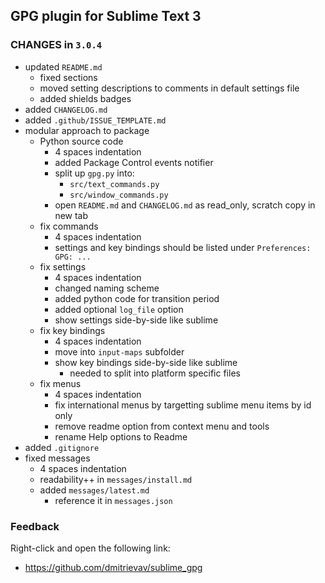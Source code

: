 ## GPG plugin for Sublime Text 3

### CHANGES in `3.0.4`

* updated `README.md`
  * fixed sections
  * moved setting descriptions to comments in default settings file
  * added shields badges
* added `CHANGELOG.md`
* added `.github/ISSUE_TEMPLATE.md`
* modular approach to package
  * Python source code
    * 4 spaces indentation
    * added Package Control events notifier
    * split up `gpg.py` into:
      * `src/text_commands.py`
      * `src/window_commands.py`
    * open `README.md` and `CHANGELOG.md` as read_only, scratch copy in new tab
  * fix commands
    * 4 spaces indentation
    * settings and key bindings should be listed under `Preferences: GPG: ...`
  * fix settings
    * 4 spaces indentation
    * changed naming scheme
    * added python code for transition period
    * added optional `log_file` option
    * show settings side-by-side like sublime
  * fix key bindings
    * 4 spaces indentation
    * move into `input-maps` subfolder
    * show key bindings side-by-side like sublime
      * needed to split into platform specific files
  * fix menus
    * 4 spaces indentation
    * fix international menus by targetting sublime menu items by id only
    * remove readme option from context menu and tools
    * rename Help options to Readme
* added `.gitignore`
* fixed messages
  * 4 spaces indentation
  * readability++ in `messages/install.md`
  * added `messages/latest.md`
    * reference it in `messages.json`

### Feedback

Right-click and open the following link:

* <https://github.com/dmitrievav/sublime_gpg>
